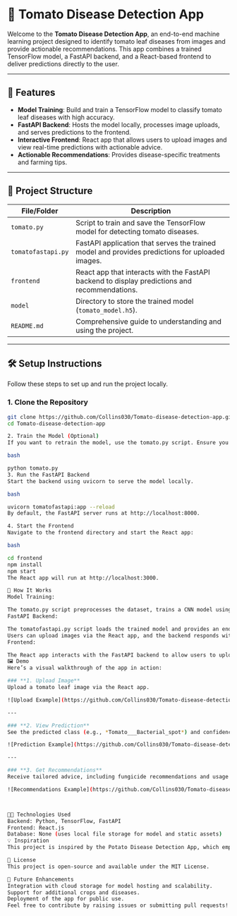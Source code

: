 # 🍅 Tomato Disease Detection App

Welcome to the **Tomato Disease Detection App**, an end-to-end machine learning project designed to identify tomato leaf diseases from images and provide actionable recommendations. This app combines a trained TensorFlow model, a FastAPI backend, and a React-based frontend to deliver predictions directly to the user.

---

## 🌟 Features

- **Model Training**: Build and train a TensorFlow model to classify tomato leaf diseases with high accuracy.
- **FastAPI Backend**: Hosts the model locally, processes image uploads, and serves predictions to the frontend.
- **Interactive Frontend**: React app that allows users to upload images and view real-time predictions with actionable advice.
- **Actionable Recommendations**: Provides disease-specific treatments and farming tips.

---

## 📂 Project Structure

| File/Folder         | Description                                                                                     |
|---------------------|-------------------------------------------------------------------------------------------------|
| `tomato.py`         | Script to train and save the TensorFlow model for detecting tomato diseases.                    |
| `tomatofastapi.py`  | FastAPI application that serves the trained model and provides predictions for uploaded images. |
| `frontend`          | React app that interacts with the FastAPI backend to display predictions and recommendations.  |
| `model`             | Directory to store the trained model (`tomato_model.h5`).                                       |
| `README.md`         | Comprehensive guide to understanding and using the project.                                    |

---

## 🛠️ Setup Instructions

Follow these steps to set up and run the project locally.

### 1. Clone the Repository

```bash
git clone https://github.com/Collins030/Tomato-disease-detection-app.git
cd Tomato-disease-detection-app

2. Train the Model (Optional)
If you want to retrain the model, use the tomato.py script. Ensure you have the required dataset and TensorFlow installed.

bash

python tomato.py
3. Run the FastAPI Backend
Start the backend using uvicorn to serve the model locally.

bash

uvicorn tomatofastapi:app --reload
By default, the FastAPI server runs at http://localhost:8000.

4. Start the Frontend
Navigate to the frontend directory and start the React app:

bash

cd frontend
npm install
npm start
The React app will run at http://localhost:3000.

🚀 How It Works
Model Training:

The tomato.py script preprocesses the dataset, trains a CNN model using TensorFlow, and saves the trained model as tomato_model.h5.
FastAPI Backend:

The tomatofastapi.py script loads the trained model and provides an endpoint (/predict) for image-based predictions.
Users can upload images via the React app, and the backend responds with the predicted class and recommendations.
Frontend:

The React app interacts with the FastAPI backend to allow users to upload images and view predictions in an intuitive interface.
🖼️ Demo
Here’s a visual walkthrough of the app in action:

### **1. Upload Image**
Upload a tomato leaf image via the React app.

![Upload Example](https://github.com/Collins030/Tomato-disease-detection-app/blob/main/spider%20mites%20prediction.png.png?raw=true)

---

### **2. View Prediction**
See the predicted class (e.g., *Tomato___Bacterial_spot*) and confidence score.

![Prediction Example](https://github.com/Collins030/Tomato-disease-detection-app/blob/main/target%20spot%20pred.png?raw=true)

---

### **3. Get Recommendations**
Receive tailored advice, including fungicide recommendations and usage instructions.

![Recommendations Example](https://github.com/Collins030/Tomato-disease-detection-app/blob/main/tomato%20early%20blight%20confirmation.png.png?raw=true)



🧑‍💻 Technologies Used
Backend: Python, TensorFlow, FastAPI
Frontend: React.js
Database: None (uses local file storage for model and static assets)
💡 Inspiration
This project is inspired by the Potato Disease Detection App, which employs similar techniques for detecting diseases in potato plants.

📜 License
This project is open-source and available under the MIT License.

🌱 Future Enhancements
Integration with cloud storage for model hosting and scalability.
Support for additional crops and diseases.
Deployment of the app for public use.
Feel free to contribute by raising issues or submitting pull requests!
